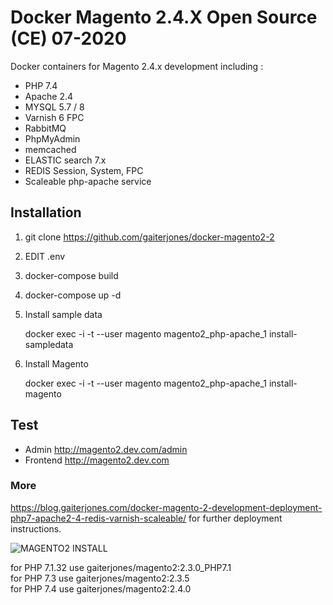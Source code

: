 

# Docker Magento 2.4.X Open Source (CE) 07-2020

Docker containers for Magento 2.4.x development including :

  - PHP 7.4
  - Apache 2.4
  - MYSQL 5.7 / 8
  - Varnish 6 FPC  
  - RabbitMQ  
  - PhpMyAdmin
  - memcached
  - ELASTIC search 7.x
  - REDIS Session, System, FPC
  - Scaleable php-apache service

## Installation

1. git clone https://github.com/gaiterjones/docker-magento2-2  
2. EDIT .env  
3. docker-compose build
4. docker-compose up -d   
5. Install sample data

    docker exec -i -t --user magento magento2_php-apache_1 install-sampledata  

6. Install Magento

    docker exec -i -t --user magento magento2_php-apache_1 install-magento



## Test

 - Admin
http://magento2.dev.com/admin  
 - Frontend
http://magento2.dev.com   

### More

https://blog.gaiterjones.com/docker-magento-2-development-deployment-php7-apache2-4-redis-varnish-scaleable/ for further deployment instructions.

![MAGENTO2 INSTALL](https://blog.gaiterjones.com/dropbox/docker-install-magento240.gif)

for PHP 7.1.32 use gaiterjones/magento2:2.3.0_PHP7.1  
for PHP 7.3 use gaiterjones/magento2:2.3.5  
for PHP 7.4 use gaiterjones/magento2:2.4.0

